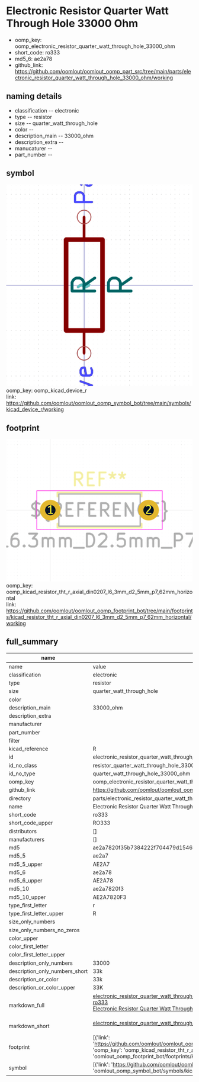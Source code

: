 # Electronic Resistor Quarter Watt Through Hole 33000 Ohm

  
* oomp_key: oomp_electronic_resistor_quarter_watt_through_hole_33000_ohm 
* short_code: ro333
* md5_6: ae2a78  
* github_link: https://github.com/oomlout/oomlout_oomp_part_src/tree/main/parts/electronic_resistor_quarter_watt_through_hole_33000_ohm/working  
## naming details
* classification -- electronic
* type -- resistor
* size -- quarter_watt_through_hole
* color -- 
* description_main -- 33000_ohm
* description_extra -- 
* manucaturer -- 
* part_number -- 



## symbol

![](symbol/0/working/working_600.png)  
oomp_key: oomp_kicad_device_r  
link: https://github.com/oomlout/oomlout_oomp_symbol_bot/tree/main/symbols/kicad_device_r/working  

## footprint

![](footprint/0/working/working_600.png)  
oomp_key: oomp_kicad_resistor_tht_r_axial_din0207_l6_3mm_d2_5mm_p7_62mm_horizontal  
link: https://github.com/oomlout/oomlout_oomp_footprint_bot/tree/main/footprints/kicad_resistor_tht_r_axial_din0207_l6_3mm_d2_5mm_p7_62mm_horizontal/working  

## full_summary
| name | value | 
| --- | --- | 
| name | value | 
| classification | electronic | 
| type | resistor | 
| size | quarter_watt_through_hole | 
| color |  | 
| description_main | 33000_ohm | 
| description_extra |  | 
| manufacturer |  | 
| part_number |  | 
| filter |  | 
| kicad_reference | R | 
| id | electronic_resistor_quarter_watt_through_hole_33000_ohm | 
| id_no_class | resistor_quarter_watt_through_hole_33000_ohm | 
| id_no_type | quarter_watt_through_hole_33000_ohm | 
| oomp_key | oomp_electronic_resistor_quarter_watt_through_hole_33000_ohm | 
| github_link | https://github.com/oomlout/oomlout_oomp_part_src/tree/main/parts/electronic_resistor_quarter_watt_through_hole_33000_ohm/working | 
| directory | parts/electronic_resistor_quarter_watt_through_hole_33000_ohm | 
| name | Electronic Resistor Quarter Watt Through Hole 33000 Ohm | 
| short_code | ro333 | 
| short_code_upper | RO333 | 
| distributors | [] | 
| manufacturers | [] | 
| md5 | ae2a7820f35b7384222f704479d15460 | 
| md5_5 | ae2a7 | 
| md5_5_upper | AE2A7 | 
| md5_6 | ae2a78 | 
| md5_6_upper | AE2A78 | 
| md5_10 | ae2a7820f3 | 
| md5_10_upper | AE2A7820F3 | 
| type_first_letter | r | 
| type_first_letter_upper | R | 
| size_only_numbers |  | 
| size_only_numbers_no_zeros |  | 
| color_upper |  | 
| color_first_letter |  | 
| color_first_letter_upper |  | 
| description_only_numbers | 33000 | 
| description_only_numbers_short | 33k | 
| description_or_color | 33k | 
| description_or_color_upper | 33K | 
| markdown_full | [electronic_resistor_quarter_watt_through_hole_33000_ohm](https://github.com/oomlout/oomlout_oomp_part_src/tree/main/parts/electronic_resistor_quarter_watt_through_hole_33000_ohm/working)<br>[ro333](https://github.com/oomlout/oomlout_oomp_part_src/tree/main/parts/electronic_resistor_quarter_watt_through_hole_33000_ohm/working)<br>[Electronic Resistor Quarter Watt Through Hole 33000 Ohm](https://github.com/oomlout/oomlout_oomp_part_src/tree/main/parts/electronic_resistor_quarter_watt_through_hole_33000_ohm/working)<br><br> | 
| markdown_short | [electronic_resistor_quarter_watt_through_hole_33000_ohm](https://github.com/oomlout/oomlout_oomp_part_src/tree/main/parts/electronic_resistor_quarter_watt_through_hole_33000_ohm/working)<br><br> | 
| footprint | [{'link': 'https://github.com/oomlout/oomlout_oomp_footprint_bot/tree/main/foootprntss/kicad_resistor_tht_r_axial_din0207_l6_3mm_d2_5mm_p7_62mm_horizontal', 'oomp_key': 'oomp_kicad_resistor_tht_r_axial_din0207_l6_3mm_d2_5mm_p7_62mm_horizontal', 'directory': 'oomlout_oomp_footprint_bot/footprints/kicad_resistor_tht_r_axial_din0207_l6_3mm_d2_5mm_p7_62mm_horizontal//working/working.kicad_mod'}] | 
| symbol | [{'link': 'https://github.com/oomlout/oomlout_oomp_symbol_bot/tree/main/symbols/kicad_device_r', 'oomp_key': 'oomp_kicad_device_r', 'directory': 'oomlout_oomp_symbol_bot/symbols/kicad_device_r//working/working.kicad_sym'}] | 
